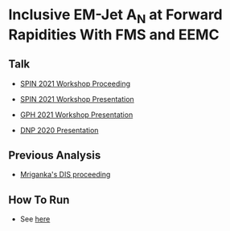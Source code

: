 Inclusive EM-Jet A<sub>N</sub> at Forward Rapidities With FMS and EEMC
====================================================================

## Talk

- [SPIN 2021 Workshop Proceeding](https://drupal.star.bnl.gov/STAR/system/files/SPIN21Proceeding_Latif_v5.pdf)
- [SPIN 2021 Workshop Presentation](https://drupal.star.bnl.gov/STAR/system/files/EM_Jet_AN_SPIN21_v7.pdf)

- [GPH 2021 Workshop Presentation](https://drupal.star.bnl.gov/STAR/system/files/EM_Jet_AN_GHP2021_v7.pdf)

- [DNP 2020 Presentation](https://drupal.star.bnl.gov/STAR/system/files/EM_Jet_AN_DNP2020_v4.pdf)


## Previous Analysis

- [Mriganka's DIS proceeding](https://pos.sissa.it/203/216/pdf)

## How To Run

- See [here](https://github.com/latifkabir/BrightSTAR/tree/master/emJetAnalysis)
